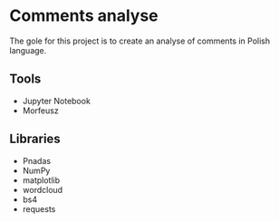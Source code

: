 # Comments analyse
The gole for this project is to create an analyse of comments in Polish language.


## Tools
* Jupyter Notebook
* Morfeusz

## Libraries 
* Pnadas
* NumPy
* matplotlib
* wordcloud
* bs4
* requests


